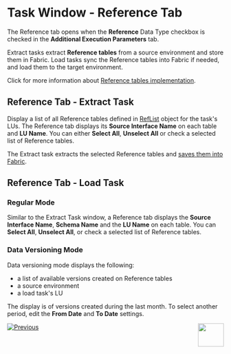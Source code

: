 # Task Window - Reference Tab

The Reference tab opens when the **Reference** Data Type checkbox is checked in the **Additional Execution Parameters** tab.

Extract tasks extract **Reference tables** from a source environment and store them in Fabric. Load tasks sync the Reference tables into Fabric if needed, and load them to the target environment.

Click for more information about [Reference tables implementation](/articles/TDM/tdm_implementation/09_tdm_reference_implementation.md).

## Reference Tab - Extract Task

Display a list of all Reference tables defined in [RefList](/articles/TDM/tdm_implementation/04_fabric_tdm_library.md#reflist) object for the task's LUs. The Reference tab displays its **Source Interface Name** on each table and **LU Name**. You can either **Select All**, **Unselect All** or check a selected list of Reference tables.

The Extract task extracts the selected Reference tables and [saves them into Fabric](/articles/TDM/tdm_architecture/05_tdm_reference_processes.md). 



## Reference Tab - Load Task

### Regular Mode

Similar to the Extract Task window, a Reference tab displays the **Source Interface Name**, **Schema Name** and the **LU Name** on each table. You can **Select All**, **Unselect All**, or check a selected list of Reference tables.

### Data Versioning Mode

Data versioning mode displays the following:
- a list of available versions created on Reference tables
- a source environment
- a load task's LU
  
The display is of versions created during the last month. To select another period, edit the **From Date** and **To Date** settings.





 [![Previous](/articles/images/Previous.png)](23_task_globals_tab.md)[<img align="right" width="60" height="54" src="/articles/images/Next.png">](25_task_tdmdb_tables.md)

